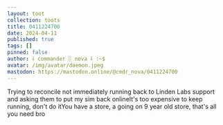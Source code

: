 ```yaml
---
layout: toot
collection: toots
title: 0411224700
date: 2024-04-11
published: true
tags: []
pinned: false
author: ⸸ commander ░ nova ⸸ :~$
avatar: /img/avatar/daemon.jpeg
mastodon: https://mastodon.online/@cmdr_nova/0411224700
---
```


Trying to reconcile not immediately running back to Linden Labs support and asking them to put my sim back onlineIt's too expensive to keep running, don't do itYou have a store, a going on 9 year old store, that's all you need bro
